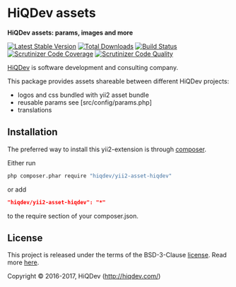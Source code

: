 # HiQDev assets

**HiQDev assets: params, images and more**

[![Latest Stable Version](https://poser.pugx.org/hiqdev/yii2-asset-hiqdev/v/stable)](https://packagist.org/packages/hiqdev/yii2-asset-hiqdev)
[![Total Downloads](https://poser.pugx.org/hiqdev/yii2-asset-hiqdev/downloads)](https://packagist.org/packages/hiqdev/yii2-asset-hiqdev)
[![Build Status](https://img.shields.io/travis/hiqdev/yii2-asset-hiqdev.svg)](https://travis-ci.org/hiqdev/yii2-asset-hiqdev)
[![Scrutinizer Code Coverage](https://img.shields.io/scrutinizer/coverage/g/hiqdev/yii2-asset-hiqdev.svg)](https://scrutinizer-ci.com/g/hiqdev/yii2-asset-hiqdev/)
[![Scrutinizer Code Quality](https://img.shields.io/scrutinizer/g/hiqdev/yii2-asset-hiqdev.svg)](https://scrutinizer-ci.com/g/hiqdev/yii2-asset-hiqdev/)

[HiQDev] is software development and consulting company.

This package provides assets shareable between different HiQDev projects:

- logos and css bundled with yii2 asset bundle
- reusable params see [src/config/params.php]
- translations

[HiQDev]: https://hiqdev.com/

## Installation

The preferred way to install this yii2-extension is through [composer](http://getcomposer.org/download/).

Either run

```sh
php composer.phar require "hiqdev/yii2-asset-hiqdev"
```

or add

```json
"hiqdev/yii2-asset-hiqdev": "*"
```

to the require section of your composer.json.

## License

This project is released under the terms of the BSD-3-Clause [license](LICENSE).
Read more [here](http://choosealicense.com/licenses/bsd-3-clause).

Copyright © 2016-2017, HiQDev (http://hiqdev.com/)
